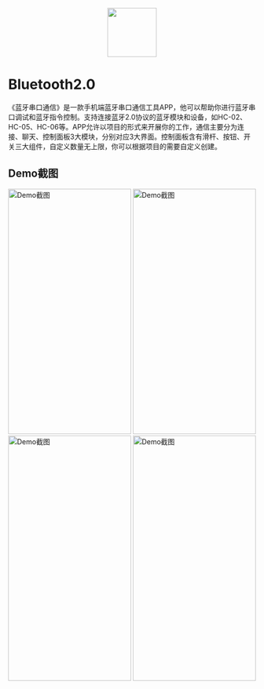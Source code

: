 <p align="center">
  <img src="https://img2020.cnblogs.com/blog/1902279/202006/1902279-20200603134034646-705700310.png" width="100" height="100"/>
</p>

# Bluetooth2.0

《蓝牙串口通信》是一款手机端蓝牙串口通信工具APP，他可以帮助你进行蓝牙串口调试和蓝牙指令控制。支持连接蓝牙2.0协议的蓝牙模块和设备，如HC-02、HC-05、HC-06等。APP允许以项目的形式来开展你的工作，通信主要分为连接、聊天、控制面板3大模块，分别对应3大界面。控制面板含有滑杆、按钮、开关三大组件，自定义数量无上限，你可以根据项目的需要自定义创建。

## Demo截图

  <img src="https://img2020.cnblogs.com/blog/1902279/202006/1902279-20200603143516509-1457475891.gif" width="250" height="500" alt="Demo截图" />     <img src="https://img2020.cnblogs.com/blog/1902279/202006/1902279-20200603144146209-1033834709.gif" width="250" height="500" alt="Demo截图" />     <img src="https://img2020.cnblogs.com/blog/1902279/202006/1902279-20200603144545929-1409575313.gif" width="250" height="500" alt="Demo截图" />     <img src="https://img2020.cnblogs.com/blog/1902279/202006/1902279-20200603150419569-1353219707.gif" width="250" height="500" alt="Demo截图" />
  
